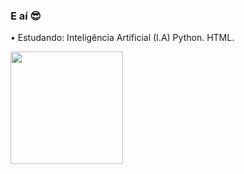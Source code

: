 ### E aí 😎
• Estudando: 
Inteligência Artificial (I.A) Python. 
HTML.

<div>
  <a href="https://github.com/fabiovinnicius">
  <img height="180em" src=https://github-readme-streak-stats.herokuapp.com/?user=fabiovinnicius&theme=dracula&hide_border=false/>
</div>

